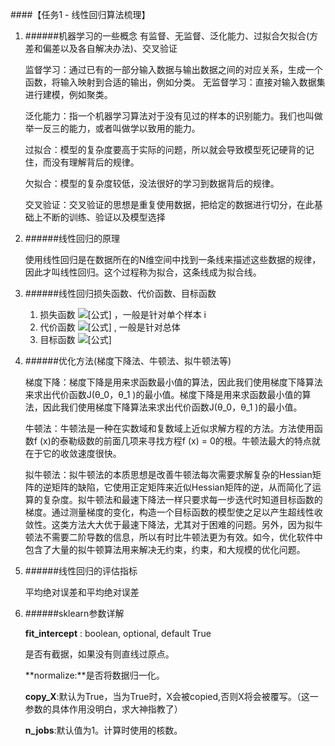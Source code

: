 ####【任务1 - 线性回归算法梳理】

1. ######机器学习的一些概念 有监督、无监督、泛化能力、过拟合欠拟合(方差和偏差以及各自解决办法)、交叉验证

   监督学习：通过已有的一部分输入数据与输出数据之间的对应关系，生成一个函数，将输入映射到合适的输出，例如分类。
   无监督学习：直接对输入数据集进行建模，例如聚类。

   泛化能力：指一个机器学习算法对于没有见过的样本的识别能力。我们也叫做举一反三的能力，或者叫做学以致用的能力。

   过拟合：模型的复杂度要高于实际的问题，所以就会导致模型死记硬背的记住，而没有理解背后的规律。

   欠拟合：模型的复杂度较低，没法很好的学习到数据背后的规律。

   交叉验证：交叉验证的思想是重复使用数据，把给定的数据进行切分，在此基础上不断的训练、验证以及模型选择

2. ######线性回归的原理

   使用线性回归是在数据所在的N维空间中找到一条线来描述这些数据的规律，因此才叫线性回归。这个过程称为拟合，这条线成为拟合线。

3. ######线性回归损失函数、代价函数、目标函数

   1. 损失函数 ![[公式]](https://www.zhihu.com/equation?tex=%5Cleft%7C+y_i-f%28x_i%29+%5Cright%7C) ，一般是针对单个样本 i
   2. 代价函数 ![[公式]](https://www.zhihu.com/equation?tex=1%2FN.%5Csum_%7Bi%3D1%7D%5E%7BN%7D%7B%5Cleft%7C+y_i-f%28x_i%29+%5Cright%7C%7D) , 一般是针对总体
   3. 目标函数 ![[公式]](https://www.zhihu.com/equation?tex=1%2FN.%5Csum_%7Bi%3D1%7D%5E%7BN%7D%7B%5Cleft%7C+y_i-f%28x_i%29+%5Cright%7C%7D+%2B+%E6%AD%A3%E5%88%99%E5%8C%96%E9%A1%B9)

4. ######优化方法(梯度下降法、牛顿法、拟牛顿法等)

   梯度下降：梯度下降是用来求函数最小值的算法，因此我们使用梯度下降算法来求出代价函数J(θ_0，θ_1 )的最小值。梯度下降是用来求函数最小值的算法，因此我们使用梯度下降算法来求出代价函数J(θ_0，θ_1 )的最小值。

   牛顿法：牛顿法是一种在实数域和复数域上近似求解方程的方法。方法使用函数f (x)的泰勒级数的前面几项来寻找方程f (x) = 0的根。牛顿法最大的特点就在于它的收敛速度很快。

   拟牛顿法：拟牛顿法的本质思想是改善牛顿法每次需要求解复杂的Hessian矩阵的逆矩阵的缺陷，它使用正定矩阵来近似Hessian矩阵的逆，从而简化了运算的复杂度。拟牛顿法和最速下降法一样只要求每一步迭代时知道目标函数的梯度。通过测量梯度的变化，构造一个目标函数的模型使之足以产生超线性收敛性。这类方法大大优于最速下降法，尤其对于困难的问题。另外，因为拟牛顿法不需要二阶导数的信息，所以有时比牛顿法更为有效。如今，优化软件中包含了大量的拟牛顿算法用来解决无约束，约束，和大规模的优化问题。

5. ######线性回归的评估指标

   平均绝对误差和平均绝对误差

6. ######sklearn参数详解

   **fit_intercept** : boolean, optional, default True

   是否有截据，如果没有则直线过原点。

   **normalize:**是否将数据归一化。

   **copy_X**:默认为True，当为True时，X会被copied,否则X将会被覆写。（这一参数的具体作用没明白，求大神指教了）

   **n_jobs**:默认值为1。计算时使用的核数。
